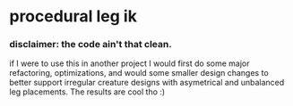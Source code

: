 # procedural leg ik
 
### disclaimer: the code ain't that clean.
if I were to use this in another project I would first do some major refactoring, optimizations, and would some smaller design changes to better support irregular creature designs with asymetrical and unbalanced leg placements.
The results are cool tho :)
